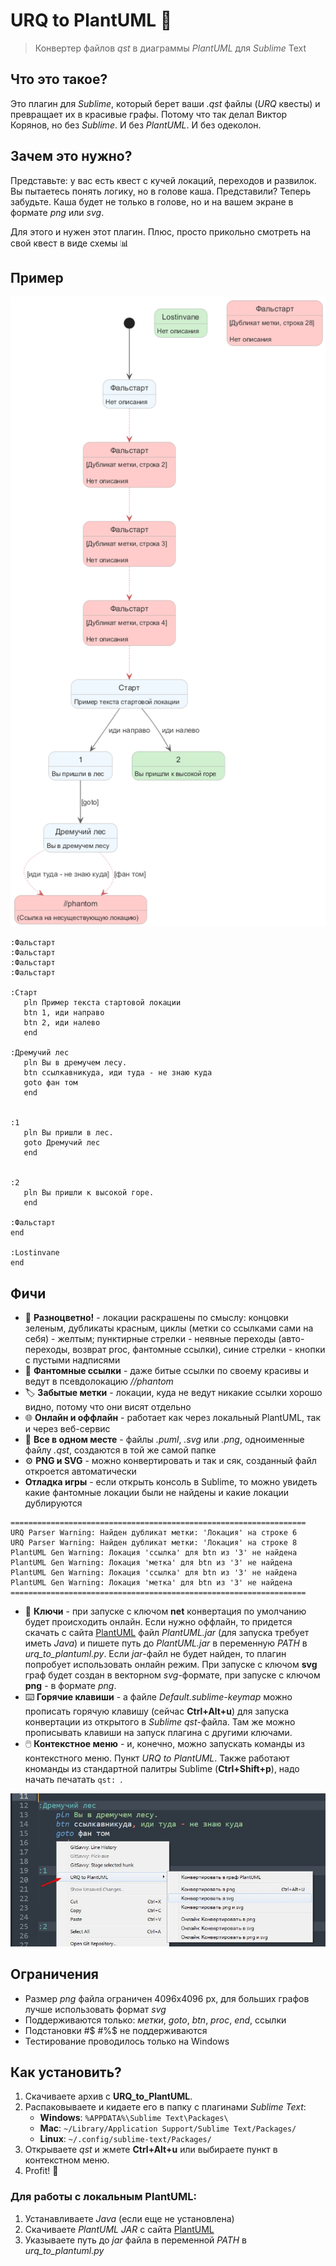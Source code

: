 # URQ to PlantUML 🎯

> Конвертер файлов *qst* в диаграммы *PlantUML* для *Sublime* Text

## Что это такое?

Это плагин для *Sublime*, который берет ваши *.qst* файлы (*URQ* квесты) и превращает их в красивые графы. Потому что так делал Виктор Корянов, но без *Sublime*. И без *PlantUML*. И без одеколон.

## Зачем это нужно?

Представьте: у вас есть квест с кучей локаций, переходов и развилок. Вы пытаетесь понять логику, но в голове каша. Представили? Теперь забудьте. Каша будет не только в голове, но и на вашем экране в формате *png* или *svg*.

Для этого и нужен этот плагин. Плюс, просто прикольно смотреть на свой квест в виде схемы 📊

## Пример

![Граф тестовой игры](tests/test.png)

```urql
:Фальстарт
:Фальстарт
:Фальстарт
:Фальстарт

:Старт
   pln Пример текста стартовой локации
   btn 1, иди направо
   btn 2, иди налево
   end

:Дремучий лес
   pln Вы в дремучем лесу.
   btn ссылкавникуда, иди туда - не знаю куда
   goto фан том
   end


:1
   pln Вы пришли в лес.
   goto Дремучий лес
   end


:2
   pln Вы пришли к высокой горе.
   end

:Фальстарт
end

:Lostinvane
end

```

## Фичи

- 🎨 **Разноцветно!** - локации раскрашены по смыслу: концовки зеленым, дубликаты красным, циклы (метки со ссылками сами на себя) - желтым; пунктирные стрелки - неявные переходы (авто-переходы, возврат proc, фантомные ссылки), синие стрелки - кнопки с пустыми надписями
- 👻 **Фантомные ссылки** - даже битые ссылки по своему красивы и ведут в псевдолокацию *//phantom*
- 🏷️ **Забытые метки** - локации, куда не ведут никакие ссылки хорошо видно, потому что они висят отдельно
- 🌐 **Онлайн и оффлайн** - работает как через локальный PlantUML, так и через веб-сервис
- 📁 **Все в одном месте** - файлы *.puml*, *.svg* или *.png*, одноименные файлу *.qst*, создаются в той же самой папке
- ⚙️ **PNG и SVG** - можно конвертировать и так и сяк, созданный файл откроется автоматически
- **Отладка игры** - если открыть консоль в Sublime, то можно увидеть какие фантомные локации были не найдены и какие локации дублируются
```
==================================================================
URQ Parser Warning: Найден дубликат метки: 'Локация' на строке 6
URQ Parser Warning: Найден дубликат метки: 'Локация' на строке 8
PlantUML Gen Warning: Локация 'ссылка' для btn из '3' не найдена
PlantUML Gen Warning: Локация 'метка' для btn из '3' не найдена
PlantUML Gen Warning: Локация 'ссылка' для btn из '3' не найдена
PlantUML Gen Warning: Локация 'метка' для btn из '3' не найдена
==================================================================
```

- 🔑 **Ключи** - при запуске с ключом **net** конвертация по умолчанию будет происходить онлайн. Если нужно оффлайн, то придется скачать с сайта [PlantUML](https://PlantUML.com/download) файл *PlantUML.jar* (для запуска требует иметь *Java*) и пишете путь до *PlantUML.jar* в переменную *PATH* в *urq_to_plantuml.py*. Если *jar*-файл не будет найден, то плагин попробует использовать онлайн режим. При запуске с ключом **svg** граф будет создан в векторном *svg*-формате, при запуске с ключом **png** - в формате *png*.
- ⌨️ **Горячие клавиши** - а файле *Default.sublime-keymap* можно прописать горячую клавишу (сейчас **Ctrl+Alt+u**) для запуска конвертации из открытого в *Sublime* *qst*-файла. Там же можно прописывать клавиши на запуск плагина с другими ключами.
- 🖱️ **Контекстное меню** - и, конечно, можно запускать команды из контекстного меню. Пункт *URQ to PlantUML*. Также работают кноманды из стандартной палитры Sublime (**Ctrl+Shift+p**), надо начать печатать `qst: `.

![Контекстное меню](tests/screen.jpg)

## Ограничения

- Размер *png* файла ограничен 4096x4096 px, для больших графов лучше использовать формат *svg*
- Поддерживаются только: *метки*, *goto*, *btn*, *proc*, *end*, ссылки
- Подстановки #$ #%$ не поддерживаются
- Тестирование проводилось только на Windows

## Как установить?

1. Скачиваете архив с **URQ_to_PlantUML**. 
2. Распаковываете и кидаете его в папку с плагинами *Sublime Text*:
   - **Windows**: `%APPDATA%\Sublime Text\Packages\`
   - **Mac**: `~/Library/Application Support/Sublime Text/Packages/`
   - **Linux**: `~/.config/sublime-text/Packages/`
3. Открываете *qst* и жмете **Ctrl+Alt+u** или выбираете пункт в контекстном меню.
4. Profit! 🎉


### Для работы с локальным PlantUML:
1. Устанавливаете *Java* (если еще не установлена)
2. Скачиваете *PlantUML JAR* с сайта [PlantUML](https://PlantUML.com/download)
3. Указываете путь до *jar* файла в переменной *PATH* в *urq_to_plantuml.py*